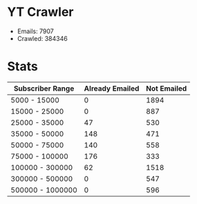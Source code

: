 # YT Crawler
- Emails: 7907
- Crawled: 384346

# Stats
| Subscriber Range  | Already Emailed | Not Emailed |
|-------|-------|-------|
| 5000 - 15000 | 0 | 1894 |
| 15000 - 25000 | 0 | 887 |
| 25000 - 35000 | 47 | 530 |
| 35000 - 50000 | 148 | 471 |
| 50000 - 75000 | 140 | 558 |
| 75000 - 100000 | 176 | 333 |
| 100000 - 300000 | 62 | 1518 |
| 300000 - 500000 | 0 | 547 |
| 500000 - 1000000 | 0 | 596 |
